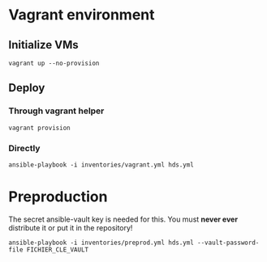 # Vagrant environment

## Initialize VMs

```
vagrant up --no-provision
```

## Deploy

### Through vagrant helper

```
vagrant provision
```

### Directly

```
ansible-playbook -i inventories/vagrant.yml hds.yml
```

# Preproduction

The secret ansible-vault key is needed for this. You must __never ever__ distribute it or put it in the repository!

```
ansible-playbook -i inventories/preprod.yml hds.yml --vault-password-file FICHIER_CLE_VAULT
```
